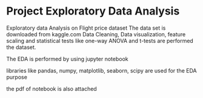 # Project Exploratory Data Analysis
Exploratory data Analysis on Flight price dataset
The data set is downloaded from kaggle.com
Data Cleaning, Data visualization, feature scaling and statistical tests like one-way ANOVA and t-tests are performed the dataset.

The EDA is performed by using jupyter notebook

libraries like pandas, numpy, matplotlib, seaborn, scipy are used for the EDA purpose

the pdf of notebook is also attached
